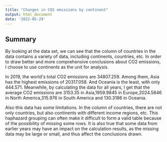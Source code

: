 ```yaml
---
title: "Changes in CO2 emissions by continent"
output: html_document
date: '2022-05-29'
---
```


## Summary



By looking at the data set, we can see that the column of countries in the data contains a variety of data, including continents, countries, etc. In order to draw better and more comprehensive conclusions about CO2 emissions, I choose to use continents as the unit for analysis.

In 2019, the world's total CO2 emissions are 34807.259. Among them, Asia has the highest emissions of 20317.058. And Oceania is the least, with only 444.571. Meanwhile, by calculating the data for all years, I get that the average CO2 emissions are 3153.35 in Asia,1959.9845 in Europe,2024.5846 in North America,315.976 in South America and 130.3186 in Oceania.

Also this data has some limitations. In the column of countries, there are not only countries, but also continents with different income regions, etc. This haphazard grouping can often make it difficult to form a valid table because of the possibility of missing some rows. It is also true that some data from earlier years may have an impact on the calculation results, as the missing data may be large or small, and thus affect the conclusions drawn.
